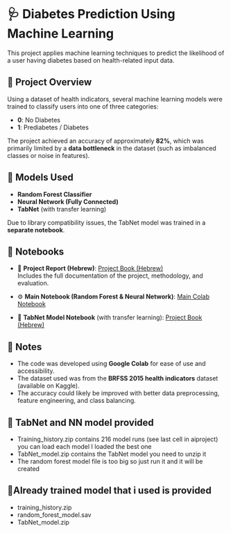# 🩺 Diabetes Prediction Using Machine Learning

This project applies machine learning techniques to predict the likelihood of a user having diabetes based on health-related input data.

## 📌 Project Overview

Using a dataset of health indicators, several machine learning models were trained to classify users into one of three categories:
- **0**: No Diabetes  
- **1**: Prediabetes / Diabetes

The project achieved an accuracy of approximately **82%**, which was primarily limited by a **data bottleneck** in the dataset (such as imbalanced classes or noise in features).

## 🧠 Models Used

- **Random Forest Classifier**
- **Neural Network (Fully Connected)**
- **TabNet** (with transfer learning)

Due to library compatibility issues, the TabNet model was trained in a **separate notebook**.

## 🧪 Notebooks

- 📘 **Project Report (Hebrew)**: [Project Book (Hebrew)](https://docs.google.com/document/d/1So-LWDIOUhc9XB8-pspy7mcWFY1YDnDJ_m3fyJQoKbA/edit?usp=sharing)  
  Includes the full documentation of the project, methodology, and evaluation.

- ⚙️ **Main Notebook (Random Forest & Neural Network)**: [Main Colab Notebook](https://colab.research.google.com/drive/16pVncMv7P3mXPHtUmr-4dxAFceJrwdAQ?usp=sharing)

- 🔬 **TabNet Model Notebook** (with transfer learning):  [Project Book (Hebrew)](https://colab.research.google.com/drive/16pVncMv7P3mXPHtUmr-4dxAFceJrwdAQ?usp=sharing)  

## 🚧 Notes

- The code was developed using **Google Colab** for ease of use and accessibility.
- The dataset used was from the **BRFSS 2015 health indicators** dataset (available on Kaggle).
- The accuracy could likely be improved with better data preprocessing, feature engineering, and class balancing.

## 📁 TabNet and NN model provided
- Training_history.zip contains 216 model runs (see last cell in aiproject) you can load each model I loaded the best one
- TabNet_model.zip contains the TabNet model you need to unzip it
- The random forest model file is too big so just run it and it will be created 

## 📂​ Already trained model that i used is provided 
- training_history.zip
- random_forest_model.sav
- TabNet_model.zip
